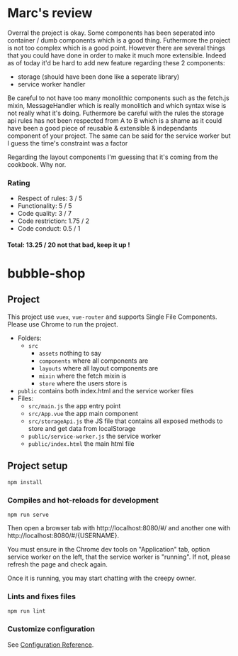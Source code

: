 # Marc's review

Overral the project is okay. Some components has been seperated into container / dumb components which is a good thing. Futhermore the project is not too complex which is a good point. However there are several things that you could have done in order to make it much more extensible. Indeed as of today it'd be hard to add new feature regarding these 2 components: 

- storage (should have been done like a seperate library)
- service worker handler

Be careful to not have too many monolithic components such as the fetch.js mixin, MessageHandler which is really monolitich and which syntax wise is not really what it's doing. Futhermore be careful with the rules the storage api rules has not been respected from A to B which is a shame as it could have been a good piece of reusable & extensible & independants component of your project. The same can be said for the service worker but I guess the time's constraint was a factor

Regarding the layout components I'm guessing that it's coming from the cookbook. Why nor.

### Rating

- Respect of rules: 3 / 5
- Functionality: 5 / 5
- Code quality: 3 / 7
- Code restriction: 1.75 / 2
- Code conduct: 0.5 / 1

#### Total: 13.25 / 20 not that bad, keep it up !

# bubble-shop

## Project

This project use `vuex`, `vue-router` and supports Single File Components. Please use Chrome to run the project.

 - Folders:
   - `src`
     - `assets` nothing to say
     - `components` where all components are
     - `layouts` where all layout components are
     - `mixin` where the fetch mixin is
     - `store` where the users store is
  - `public` contains both index.html and the service worker files
- Files:
  - `src/main.js` the app entry point
  - `src/App.vue` the app main component
  - `src/storageApi.js` the JS file that contains all exposed methods to store and get data from localStorage
  - `public/service-worker.js` the service worker
  - `public/index.html` the main html file


## Project setup
```
npm install
```

### Compiles and hot-reloads for development
```
npm run serve
```
Then open a browser tab with http://localhost:8080/#/ and another one with http://localhost:8080/#/{USERNAME}.

You must ensure in the Chrome dev tools on "Application" tab, option service worker on the left, that the service worker is "running". If not, please refresh the page and check again.

Once it is running, you may start chatting with the creepy owner.

### Lints and fixes files
```
npm run lint
```

### Customize configuration
See [Configuration Reference](https://cli.vuejs.org/config/).
